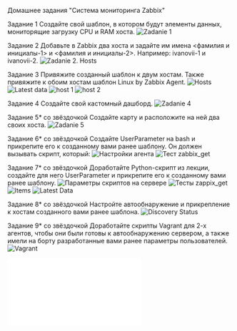 Домашнее задания "Система мониторинга Zabbix"

Задание 1
Создайте свой шаблон, в котором будут элементы данных, мониторящие загрузку CPU и RAM хоста.
![Zadanie 1](image.png)

Задание 2
Добавьте в Zabbix два хоста и задайте им имена <фамилия и инициалы-1> и <фамилия и инициалы-2>. Например: ivanovii-1 и ivanovii-2.
![Zadanie 2. Hosts](image-1.png)

Задание 3
Привяжите созданный шаблон к двум хостам. Также привяжите к обоим хостам шаблон Linux by Zabbix Agent.
![Hosts](image-17.png)
![Latest data](image-4.png)
![host 1](image-5.png)
![host 2](image-6.png)

Задание 4
Создайте свой кастомный дашборд.
![Zadanie 4](image-3.png)

Задание 5* со звёздочкой
Создайте карту и расположите на ней два своих хоста.
![Zadanie 5](image-7.png)

Задание 6* со звёздочкой
Создайте UserParameter на bash и прикрепите его к созданному вами ранее шаблону. Он должен вызывать скрипт, который:
![Настройки агента](image-12.png)
![Тест zabbix_get](image-13.png)

Задание 7* со звёздочкой
Доработайте Python-скрипт из лекции, создайте для него UserParameter и прикрепите его к созданному вами ранее шаблону. 
![Параметры скриптов на сервере](image-8.png)
![Тесты zappix_get](image-9.png)
![Items](image-10.png)
![Latest Data](image-11.png)

Задание 8* со звёздочкой
Настройте автообнаружение и прикрепление к хостам созданного вами ранее шаблона.
![Discovery Status](image-14.png)

Задание 9* со звёздочкой
Доработайте скрипты Vagrant для 2-х агентов, чтобы они были готовы к автообнаружению сервером, а также имели на борту разработанные вами ранее параметры пользователей.
![Vagrant](Vagrantfile_zbx)

![zabbix-agent](zabbix-agent.sh)
